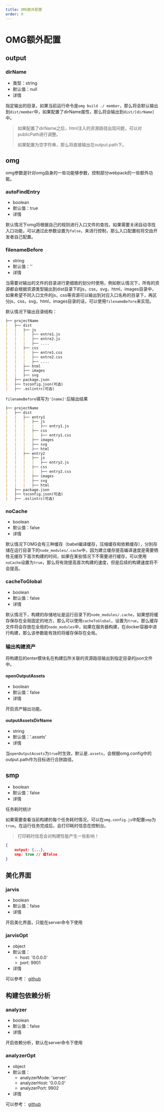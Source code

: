 ```yaml
---
title: OMG额外配置
order: 9
---
```

# OMG额外配置

## output

### dirName

- 类型：string
- 默认值：null
- 详情

指定输出的目录，如果当前运行命令是`omg build ./ member`，那么将会默认输出到`dist/member`中，如果配置了dirName属性，那么将会输出到`dist/[dirName]`中。
> 如果配置了dirName之后，html注入的资源路径出现问题，可以对publicPath进行调整。
> 
> 如果配置为空字符串，那么将直接输出在output.path下。

## omg

omg参数是针对omg自身的一些功能够参数，控制部分webpack的一些额外功能。

### autoFindEntry
- boolean
- 默认值：true
- 详情

默认情况下omg将根据自己的规则进行入口文件的查找，如果需要关闭自动寻找入口功能，可以通过此参数设置为`false`，来进行控制，那么入口配置权将交由开发者自己配置。

### filenameBefore
- string
- 默认值：''
- 详情

当需要对输出的文件的目录进行更细致的划分时使用，例如默认情况下，所有的资源都会根据资源类型输出到dist目录下的js，css，svg，html，images目录中，如果希望不同入口文件的js，css等资源可以输出到对应入口名称的目录下，再区分js，css，svg，html，images目录的话，可以使用`filenameBefore`来实现。

默认情况下输出目录结构：
```markdown
├── projectName
|   ├── dist
|   |   ├── js
|   |   |   ├── entre1.js
|   |   |   ├── entre2.js
|   |   |   ├── ....
|   |   ├── css
|   |   |   ├── entre1.css
|   |   |   ├── entre2.css
|   |   |   ├── ....
|   |   ├── html
|   |   ├── images
|   |   ├── svg
|   ├── package.json
|   ├── tsconfig.json(可选)
|   ├── .eslintrc(可选)
```

`filenameBefore`填写为`'[name]'`后输出结果

```markdown
├── projectName
|   ├── dist
|   |   ├── entry1
|   |   |   ├── js
|   |   |   |   ├── entry1.js
|   |   |   ├── css
|   |   |   |   ├── entry1.css
|   |   |   ├── images
|   |   |   ├── svg
|   |   |   ├── html
|   |   ├── entry2
|   |   |   ├── js
|   |   |   |   ├── entry2.js
|   |   |   ├── css
|   |   |   |   ├── entry2.css
|   |   |   ├── images
|   |   |   ├── svg
|   |   |   ├── html
|   ├── package.json
|   ├── tsconfig.json(可选)
|   ├── .eslintrc(可选)
```


### noCache

- boolean
- 默认值：false
- 详情

默认情况下OMG会有三种缓存（babel编译缓存，压缩缓存和依赖缓存），分别存储在运行目录下的`node_modules/.cache`中，因为建立缓存提高编译速度是需要牺牲无缓存下首次构建的时间，如果在某些情况下不需要进行缓存，可以使用`noCache`设置为`true`，那么将有效提高首次构建的速度，但是后续的构建速度将不会提高。

### cacheToGlobal

- boolean
- 默认值：false
- 详情

默认情况下，构建的存储地址是运行目录下的`node_modules/.cache`，如果想将缓存保存在全局固定的地方，那么可以使用`cacheToGlobal`，设置为`true`，那么缓存文件将会存放在全局的`node_modules`中，如果在服务器构建，在docker容器中进行构建，那么该参数能有效的将缓存保存在全局。

### 输出构建资产

将构建后的enter模块名在构建后所关联的资源路径输出到指定目录的json文件中。

#### openOutputAssets

- boolean
- 默认值：false
- 详情

开启资产输出功能。

#### outputAssetsDirName

- string
- 默认值：'.assets'
- 详情

当`openOutputAssets`为`true`时生效，默认是`.assets`，会根据omg.config中的output.path作为目标进行合拼路径。

## smp

- boolean
- 默认值：false
- 详情

任务耗时统计

如果需要查看当前构建的每个任务耗时情况，可以在`omg.config.js`中配置`smp`为`true`。在运行任务完成后，会打印耗时信息在控制台。
> 打印耗时信息会对构建性能产生一些影响！

```json
{
    output: {...},
    smp: true // 或false
}
```

## 美化界面

### jarvis
- boolean
- 默认值：false
- 详情

开启美化界面，只能在server命令下使用


### jarvisOpt
- object
- 默认值：
  - host: '0.0.0.0'
  - port: 9901
- 详情

可以参考： [github](https://github.com/zouhir/jarvis)

## 构建包依赖分析

### analyzer
- boolean
- 默认值：false
- 详情

开启依赖分析，默认在server命令下使用


### analyzerOpt
- object
- 默认值：
  - analyzerMode: 'server'
  - analyzerHost: '0.0.0.0'
  - analyzerPort: 9902
- 详情

可以参考： [github](https://github.com/webpack-contrib/webpack-bundle-analyzer)